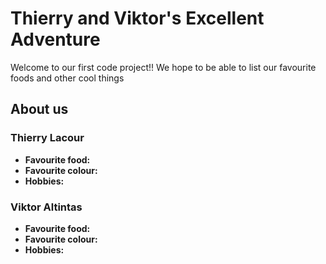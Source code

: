 # Thierry and Viktor's Excellent Adventure

Welcome to our first code project!! We hope to be able to list our favourite foods and other cool things

## About us

### Thierry Lacour

- **Favourite food:** 
- **Favourite colour:** 
- **Hobbies:** 

### Viktor Altintas

- **Favourite food:** 
- **Favourite colour:** 
- **Hobbies:** 
